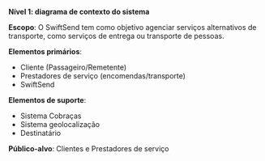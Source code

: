 **Nível 1: diagrama de contexto do sistema**

**Escopo**: O SwiftSend tem como objetivo agenciar serviços alternativos de transporte, como serviços de entrega ou transporte de pessoas.

**Elementos primários**: 
* Cliente (Passageiro/Remetente)
* Prestadores de serviço (encomendas/transporte)
* SwiftSend

**Elementos de suporte**: 
* Sistema Cobraças
* Sistema geolocalização
* Destinatário


**Público-alvo**: Clientes e Prestadores de serviço